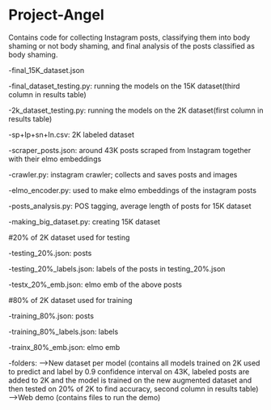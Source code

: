 # Project-Angel
Contains code for collecting Instagram posts, classifying them into body shaming or not body shaming, and final analysis of the posts classified as body shaming.

-final_15K_dataset.json

-final_dataset_testing.py: running the models on the 15K dataset(third column in results table)

-2k_dataset_testing.py: running the models on the 2K dataset(first column in results table)

-sp+Ip+sn+In.csv: 2K labeled dataset

-scraper_posts.json: around 43K posts scraped from Instagram together with their elmo embeddings

-crawler.py: instagram crawler; collects and saves posts and images

-elmo_encoder.py: used to make elmo embeddings of the instagram posts

-posts_analysis.py: POS tagging, average length of posts for 15K dataset

-making_big_dataset.py: creating 15K dataset

#20% of 2K dataset used for testing

 -testing_20%.json: posts
 
 -testing_20%_labels.json: labels of the posts in testing_20%.json
 
 -testx_20%_emb.json: elmo emb of the above posts

#80% of 2K dataset used for training

 -training_80%.json: posts
 
 -training_80%_labels.json: labels
 
 -trainx_80%_emb.json: elmo emb


-folders: -->New dataset per model (contains all models trained on 2K used to predict and label by 0.9 confidence interval on 43K,
				labeled posts are added to 2K and the model is trained on the new augmented dataset and then tested on 20% of 2K to find accuracy,
				second column in results table)
	  -->Web demo (contains files to run the demo)



